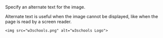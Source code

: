 Specify an alternate text for the image.

Alternate text is useful when the image cannot be displayed, like when the page is read by a screen reader.

    <img src="w3schools.png" alt="w3schools Logo">
